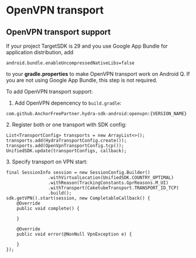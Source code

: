 # OpenVPN transport

## OpenVPN transport support

If your project TargetSDK is 29 and you use Google App Bundle for application distribution, add

```
android.bundle.enableUncompressedNativeLibs=false
```

to your **gradle.properties** to make OpenVPN transport work on Android Q. If you are not using Google App Bundle, this step is not required.

To add OpenVPN transport support:

1. Add OpenVPN depencency to `build.gradle`:

```
com.github.AnchorFreePartner.hydra-sdk-android:openvpn:{VERSION_NAME}
```

&#x20;   2\. Register both or one transport with SDK config:

```
List<TransportConfig> transports = new ArrayList<>();
transports.add(HydraTransportConfig.create());
transports.add(OpenVpnTransportConfig.tcp());
UnifiedSDK.update(transportConfigs, callback);
```

&#x20;   3\. Specify transport on VPN start:

```
final SessionInfo session = new SessionConfig.Builder()
                .withVirtualLocation(UnifiedSDK.COUNTRY_OPTIMAL)
                .withReason(TrackingConstants.GprReasons.M_UI)
                .withTransport(CaketubeTransport.TRANSPORT_ID_TCP)
                .build();
sdk.getVPN().start(session, new CompletableCallback() {
    @Override
    public void complete() {

    }

    @Override
    public void error(@NonNull VpnException e) {

    }
});
```

##
